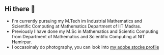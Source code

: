 ## Hi there 👋
- I'm currently pursuing my M.Tech im Industrial Mathematics and Scientific Computing at Mathematics Department of IIT Madras.
- Previously I have done my M.Sc in Mathematics and Scientic Computing from Department of Mathematics and Scientific Computing at NIT Hamirpur.
- I occasoinaly do photography, you can look into [my adobe stocke profile](https://stock.adobe.com/contributor/208861203/AMAR)

